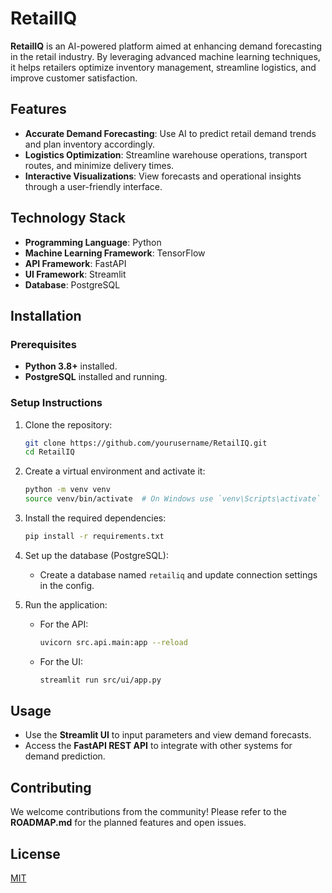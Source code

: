 # RetailIQ

**RetailIQ** is an AI-powered platform aimed at enhancing demand forecasting in the retail industry. By leveraging advanced machine learning techniques, it helps retailers optimize inventory management, streamline logistics, and improve customer satisfaction.

## Features
- **Accurate Demand Forecasting**: Use AI to predict retail demand trends and plan inventory accordingly.
- **Logistics Optimization**: Streamline warehouse operations, transport routes, and minimize delivery times.
- **Interactive Visualizations**: View forecasts and operational insights through a user-friendly interface.

## Technology Stack
- **Programming Language**: Python
- **Machine Learning Framework**: TensorFlow
- **API Framework**: FastAPI
- **UI Framework**: Streamlit
- **Database**: PostgreSQL

## Installation

### Prerequisites
- **Python 3.8+** installed.
- **PostgreSQL** installed and running.

### Setup Instructions

1. Clone the repository:
   ```sh
   git clone https://github.com/yourusername/RetailIQ.git
   cd RetailIQ
   ```

2. Create a virtual environment and activate it:
   ```sh
   python -m venv venv
   source venv/bin/activate  # On Windows use `venv\Scripts\activate`
   ```

3. Install the required dependencies:
   ```sh
   pip install -r requirements.txt
   ```

4. Set up the database (PostgreSQL):
   - Create a database named `retailiq` and update connection settings in the config.

5. Run the application:
   - For the API: 
     ```sh
     uvicorn src.api.main:app --reload
     ```
   - For the UI:
     ```sh
     streamlit run src/ui/app.py
     ```

## Usage
- Use the **Streamlit UI** to input parameters and view demand forecasts.
- Access the **FastAPI REST API** to integrate with other systems for demand prediction.

## Contributing
We welcome contributions from the community! Please refer to the **ROADMAP.md** for the planned features and open issues.

## License
[MIT](https://choosealicense.com/licenses/mit/)
